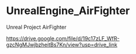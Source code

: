 # UnrealEngine_AirFighter
Unreal Project AirFighter

https://drive.google.com/file/d/19c17zLF_WfR-gzcNgMJwjbzheitBs7Kn/view?usp=drive_link

